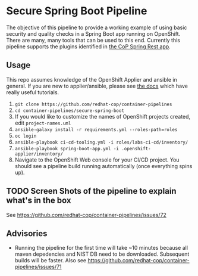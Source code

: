 # Secure Spring Boot Pipeline

The objective of this pipeline to provide a working example of using basic security and quality checks in a Spring Boot app running on OpenShift. There are many, many tools that can be used to this end. Currently this pipeline supports the plugins identified in [the CoP Spring Rest app](https://github.com/redhat-cop/spring-rest).

## Usage

This repo assumes knowledge of the OpenShift Applier and ansible in general. If you are new to applier/ansible, please see [the docs](https://github.com/redhat-cop/openshift-applier) which have really useful tutorials. 

1. `git clone https://github.com/redhat-cop/container-pipelines`
2. `cd container-pipelines/secure-spring-boot`
3. If you would like to customize the names of OpenShift projects created, edit `project-names.uml`
4. `ansible-galaxy install -r requirements.yml --roles-path=roles` 
5. `oc login`
6. `ansible-playbook ci-cd-tooling.yml -i roles/labs-ci-cd/inventory/`
7. `ansible-playbook spring-boot-app.yml -i .openshift-applier/inventory/`
8. Navigate to the OpenShift Web console for your CI/CD project. You should see a pipeline build running automatically (once everything spins up).

## TODO Screen Shots of the pipeline to explain what's in the box
See https://github.com/redhat-cop/container-pipelines/issues/72

## Advisories

- Running the pipeline for the first time will take ~10 minutes because all maven depedencies and NIST DB need to be downloaded. Subsequent builds will be faster. Also see https://github.com/redhat-cop/container-pipelines/issues/71